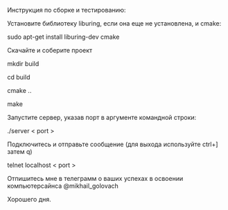 Инструкция по сборке и тестированию:

Установите библиотеку liburing, если она еще не установлена, и cmake:

sudo apt-get install liburing-dev cmake

Скачайте и соберите проект 

mkdir build

cd build

cmake ..

make

Запустите сервер, указав порт в аргументе командной строки:

./server < port >

Подключитесь и отправьте сообщение (для выхода используйте ctrl+] затем q)

telnet localhost < port >

Отпишитесь мне в телеграмм о ваших успехах в освоении компьютерсайнса @mikhail_golovach

Хорошего дня.

